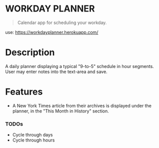 # WORKDAY PLANNER
> Calendar app for scheduling your workday.

use: https://workdayplanner.herokuapp.com/

# Description
A daily planner displaying a typical "9-to-5" schedule in hour segments. User may enter notes into the text-area and save.

# Features
- A New York Times article from their archives is displayed under the planner, in the "This Month in History" section.

### TODOs
- Cycle through days
- Cycle through hours